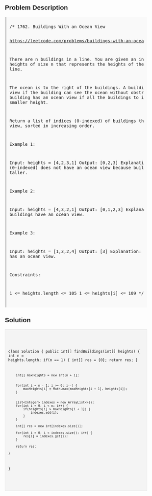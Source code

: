 <style>
  body { font-family: Arial, sans-serif; }
  .container { max-width: 600px; margin: auto; padding: 20px; }
  .comment-block { background-color: #f9f9f9; padding: 10px; border-left: 5px solid #ccc; }
  .code-block { background-color: #f4f4f4; padding: 10px; border: 1px solid #ddd; }
</style>

<div class='container'>
<h2>Problem Description</h2>
<div class='comment-block'>
<pre>
/* 1762. Buildings With an Ocean View


https://leetcode.com/problems/buildings-with-an-ocean-view/


There are n buildings in a line. You are given an integer array heights of size n 
that represents the heights of the buildings in the line.

The ocean is to the right of the buildings. A building has an ocean view if the 
building can see the ocean without obstructions. Formally, a building has an ocean 
view if all the buildings to its right have a smaller height.

Return a list of indices (0-indexed) of buildings that have an ocean view, 
sorted in increasing order.


Example 1:

Input: heights = [4,2,3,1]
Output: [0,2,3]
Explanation: Building 1 (0-indexed) does not have an ocean view because building 2 is taller.


Example 2:

Input: heights = [4,3,2,1]
Output: [0,1,2,3]
Explanation: All the buildings have an ocean view.


Example 3:

Input: heights = [1,3,2,4]
Output: [3]
Explanation: Only building 3 has an ocean view.
 

Constraints:

1 <= heights.length <= 105
1 <= heights[i] <= 109
*/
</pre>
</div>

<h2>Solution</h2>
<div class='code-block'>
<pre><code class='language-java'>

class Solution {
    public int[] findBuildings(int[] heights) {
        int n = heights.length;
        if(n == 1) {
            int[] res = {0};
            return res;
        }

        int[] maxHeights = new int[n + 1];


        for(int i = n - 1; i >= 0; i--) {
            maxHeights[i] = Math.max(maxHeights[i + 1], heights[i]);
        }


        List<Integer> indexes = new ArrayList<>();
        for(int i = 0; i < n; i++) {
            if(heights[i] > maxHeights[i + 1]) {
                indexes.add(i);
            }
        }

        int[] res = new int[indexes.size()];

        for(int i = 0; i < indexes.size(); i++) {
            res[i] = indexes.get(i);
        }

        return res;

    }
}


</code></pre>
</div>
</div>
